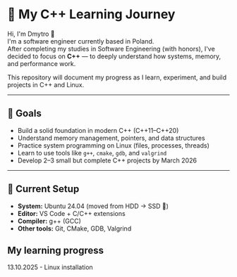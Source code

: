 # 🚀 My C++ Learning Journey

Hi, I'm Dmytro 👋  
I'm a software engineer currently based in Poland.  
After completing my studies in Software Engineering (with honors), I've decided to focus on **C++** — to deeply understand how systems, memory, and performance work.

This repository will document my progress as I learn, experiment, and build projects in C++ and Linux.

---

## 🎯 Goals

- Build a solid foundation in modern C++ (C++11–C++20)
- Understand memory management, pointers, and data structures
- Practice system programming on Linux (files, processes, threads)
- Learn to use tools like `g++`, `cmake`, `gdb`, and `valgrind`
- Develop 2–3 small but complete C++ projects by March 2026

---

## 🧱 Current Setup

- **System:** Ubuntu 24.04 (moved from HDD → SSD 💪)
- **Editor:** VS Code + C/C++ extensions
- **Compiler:** g++ (GCC)
- **Other tools:** Git, CMake, GDB, Valgrind

## My learning progress
13.10.2025 - Linux installation
